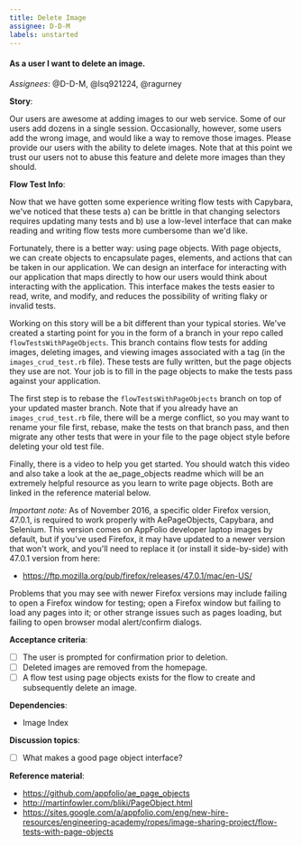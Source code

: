 ```yaml
---
title: Delete Image
assignee: D-D-M
labels: unstarted
---
```


#### As a user I want to delete an image.

_Assignees_: @D-D-M, @lsq921224, @ragurney

__Story__:

Our users are awesome at adding images to our web service. Some of our users
add dozens in a single session. Occasionally, however, some users add the wrong
image, and would like a way to remove those images. Please provide our users
with the ability to delete images. Note that at this point we trust our users
not to abuse this feature and delete more images than they should.

__Flow Test Info__:

Now that we have gotten some experience writing flow tests with Capybara,
we've noticed that these tests a) can be brittle in that changing selectors
requires updating many tests and b) use a low-level interface that can make
reading and writing flow tests more cumbersome than we'd like.

Fortunately, there is a better way: using page objects. With page objects,
we can create objects to encapsulate pages, elements, and actions that can be
taken in our application. We can design an interface for interacting with our
application that maps directly to how our users would think about interacting
with the application. This interface makes the tests easier to read, write,
and modify, and reduces the possibility of writing flaky or invalid tests.

Working on this story will be a bit different than your typical stories. We've
created a starting point for you in the form of a branch in your repo called
`flowTestsWithPageObjects`. This branch contains flow tests for adding images,
deleting images, and viewing images associated with a tag (in the
`images_crud_test.rb` file). These tests are fully written, but the page
objects they use are not. Your job is to fill in the page objects to make the
tests pass against your application.

The first step is to rebase the `flowTestsWithPageObjects` branch on top of
your updated master branch. Note that if you already have an
`images_crud_test.rb` file, there will be a merge conflict, so you may want to
rename your file first, rebase, make the tests on that branch pass, and then
migrate any other tests that were in your file to the page object style before
deleting your old test file.

Finally, there is a video to help you get started. You should watch this video
and also take a look at the ae_page_objects readme which will be an extremely
helpful resource as you learn to write page objects. Both are linked in the
reference material below.

*Important note:* As of November 2016, a specific older Firefox version,
47.0.1, is required to work properly with AePageObjects, Capybara, and
Selenium. This version comes on AppFolio developer laptop images by default,
but if you've used Firefox, it may have updated to a newer version that won't
work, and you'll need to replace it (or install it side-by-side) with 47.0.1
version from here:

- https://ftp.mozilla.org/pub/firefox/releases/47.0.1/mac/en-US/

Problems that you may see with newer Firefox versions may include failing to
open a Firefox window for testing; open a Firefox window but failing to load
any pages into it; or other strange issues such as pages loading, but failing
to open browser modal alert/confirm dialogs.


__Acceptance criteria__:
- [ ] The user is prompted for confirmation prior to deletion.
- [ ] Deleted images are removed from the homepage.
- [ ] A flow test using page objects exists for the flow to create and
  subsequently delete an image.

__Dependencies__:
- Image Index

__Discussion topics__:
- [ ] What makes a good page object interface?

__Reference material__:
- https://github.com/appfolio/ae_page_objects
- http://martinfowler.com/bliki/PageObject.html
- https://sites.google.com/a/appfolio.com/eng/new-hire-resources/engineering-academy/ropes/image-sharing-project/flow-tests-with-page-objects